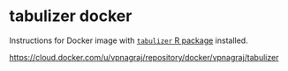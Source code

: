 # tabulizer docker

Instructions for Docker image with [`tabulizer` R package](https://github.com/ropensci/tabulizer) installed.

<https://cloud.docker.com/u/vpnagraj/repository/docker/vpnagraj/tabulizer>
